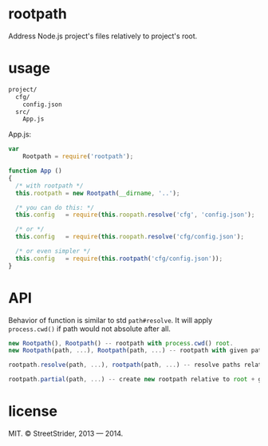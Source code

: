 # rootpath
Address Node.js project's files relatively to project's root.

# usage
```sh
project/
  cfg/
    config.json
  src/
    App.js
```

App.js:
```javascript
var
    Rootpath = require('rootpath');

function App ()
{
  /* with rootpath */
  this.rootpath = new Rootpath(__dirname, '..');

  /* you can do this: */
  this.config   = require(this.roopath.resolve('cfg', 'config.json');

  /* or */
  this.config   = require(this.roopath.resolve('cfg/config.json');

  /* or even simpler */
  this.config   = require(this.rootpath('cfg/config.json'));
}
```

# API
Behavior of function is similar to std `path#resolve`.
It will apply `process.cwd()` if path would not absolute after all.

```javascript
new Rootpath(), Rootpath() -- rootpath with process.cwd() root.
new Rootpath(path, ...), Rootpath(path, ...) -- rootpath with given path root.

rootpath.resolve(path, ...), rootpath(path, ...) -- resolve paths relative to root.

rootpath.partial(path, ...) -- create new rootpath relative to root + given path.
```

# license
MIT. © StreetStrider, 2013 — 2014.
